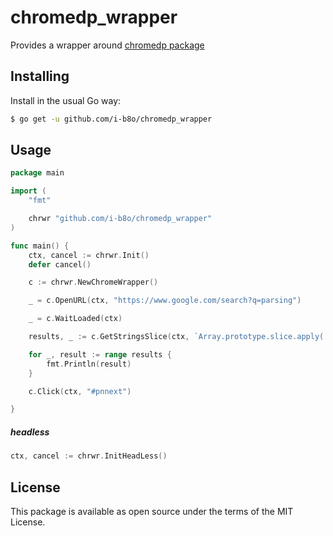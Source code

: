 # chromedp_wrapper
Provides a wrapper around [chromedp package](https://github.com/chromedp/chromedp.git)

## Installing

Install in the usual Go way:

```sh
$ go get -u github.com/i-b8o/chromedp_wrapper
```

## Usage

```go
package main

import (
	"fmt"

	chrwr "github.com/i-b8o/chromedp_wrapper"
)

func main() {
	ctx, cancel := chrwr.Init()
	defer cancel()

	c := chrwr.NewChromeWrapper()

	_ = c.OpenURL(ctx, "https://www.google.com/search?q=parsing")

	_ = c.WaitLoaded(ctx)

	results, _ := c.GetStringsSlice(ctx, `Array.prototype.slice.apply( document.getElementsByTagName("h3") ).map((h3)=> h3.innerText)`)

	for _, result := range results {
		fmt.Println(result)
	}

	c.Click(ctx, "#pnnext")

}
```
##### headless

```go
ctx, cancel := chrwr.InitHeadLess()
```

## License

This package is available as open source under the terms of the MIT License.
